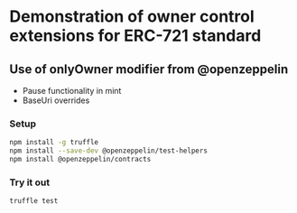 # Demonstration of owner control extensions for ERC-721 standard
## Use of onlyOwner modifier from @openzeppelin
* Pause functionality in mint
* BaseUri overrides

### Setup
```sh
npm install -g truffle
npm install --save-dev @openzeppelin/test-helpers
npm install @openzeppelin/contracts
```

### Try it out

```sh
truffle test
```
